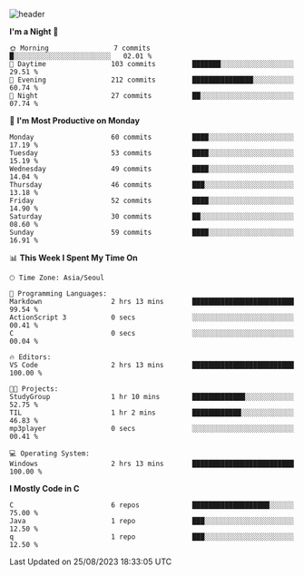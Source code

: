 
![header](https://capsule-render.vercel.app/api?type=slice&color=323C73&height=100&section=header&text=Hi!%20I'm%20Min-hee&fontSize=90&animation=twinkling&fontColor=D5C2EE)


<!--START_SECTION:waka-->
**I'm a Night 🦉** 

```text
🌞 Morning                7 commits           █░░░░░░░░░░░░░░░░░░░░░░░░   02.01 % 
🌆 Daytime                103 commits         ███████░░░░░░░░░░░░░░░░░░   29.51 % 
🌃 Evening                212 commits         ███████████████░░░░░░░░░░   60.74 % 
🌙 Night                  27 commits          ██░░░░░░░░░░░░░░░░░░░░░░░   07.74 % 
```
📅 **I'm Most Productive on Monday** 

```text
Monday                   60 commits          ████░░░░░░░░░░░░░░░░░░░░░   17.19 % 
Tuesday                  53 commits          ████░░░░░░░░░░░░░░░░░░░░░   15.19 % 
Wednesday                49 commits          ████░░░░░░░░░░░░░░░░░░░░░   14.04 % 
Thursday                 46 commits          ███░░░░░░░░░░░░░░░░░░░░░░   13.18 % 
Friday                   52 commits          ████░░░░░░░░░░░░░░░░░░░░░   14.90 % 
Saturday                 30 commits          ██░░░░░░░░░░░░░░░░░░░░░░░   08.60 % 
Sunday                   59 commits          ████░░░░░░░░░░░░░░░░░░░░░   16.91 % 
```


📊 **This Week I Spent My Time On** 

```text
🕑︎ Time Zone: Asia/Seoul

💬 Programming Languages: 
Markdown                 2 hrs 13 mins       █████████████████████████   99.54 % 
ActionScript 3           0 secs              ░░░░░░░░░░░░░░░░░░░░░░░░░   00.41 % 
C                        0 secs              ░░░░░░░░░░░░░░░░░░░░░░░░░   00.04 % 

🔥 Editors: 
VS Code                  2 hrs 13 mins       █████████████████████████   100.00 % 

🐱‍💻 Projects: 
StudyGroup               1 hr 10 mins        █████████████░░░░░░░░░░░░   52.75 % 
TIL                      1 hr 2 mins         ████████████░░░░░░░░░░░░░   46.83 % 
mp3player                0 secs              ░░░░░░░░░░░░░░░░░░░░░░░░░   00.41 % 

💻 Operating System: 
Windows                  2 hrs 13 mins       █████████████████████████   100.00 % 
```

**I Mostly Code in C** 

```text
C                        6 repos             ███████████████████░░░░░░   75.00 % 
Java                     1 repo              ███░░░░░░░░░░░░░░░░░░░░░░   12.50 % 
q                        1 repo              ███░░░░░░░░░░░░░░░░░░░░░░   12.50 % 
```




 Last Updated on 25/08/2023 18:33:05 UTC
<!--END_SECTION:waka-->










<!-- 깃허브 프로필 스탯 오류 https://80000coding.oopy.io/c4235590-9033-49b3-943c-f8b6c1bfbc36 --!>

 <!--
**Minhee713/Minhee713** is a ✨ _special_ ✨ repository because its `README.md` (this file) appears on your GitHub profile.

Here are some ideas to get you started:

- 🔭 I’m currently working on ...
- 🌱 I’m currently learning ...
- 👯 I’m looking to collaborate on ...
- 🤔 I’m looking for help with ...
- 💬 Ask me about ...
- 📫 How to reach me: ...
- 😄 Pronouns: ...
- ⚡ Fun fact: ...
-->
